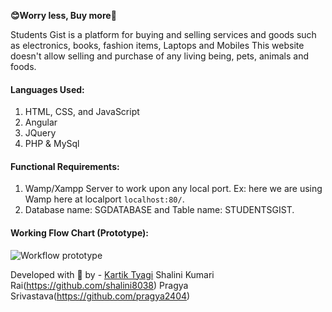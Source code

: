 
**😊Worry less, Buy more🤑**


Students Gist is a platform for buying and selling services and goods such as electronics, books, fashion items, Laptops and Mobiles
This website doesn't allow selling and purchase of any living being, pets, animals and foods.
#### Languages Used:
  1. HTML, CSS, and JavaScript
  2. Angular
  3. JQuery
  4. PHP & MySql
#### Functional Requirements:
 1. Wamp/Xampp Server to work upon any local port. Ex: here we are using Wamp here at localport `localhost:80/`.
 2. Database name: SGDATABASE and Table name: STUDENTSGIST.
#### Working Flow Chart (Prototype):
![Workflow prototype](https://user-images.githubusercontent.com/32240906/68197655-9dfef600-ffe0-11e9-9276-9edb9eb36b41.png)



Developed with 💖 by -
[Kartik Tyagi](https://github.com/genialkartik)
Shalini Kumari Rai(https://github.com/shalini8038)
Pragya Srivastava(https://github.com/pragya2404)
